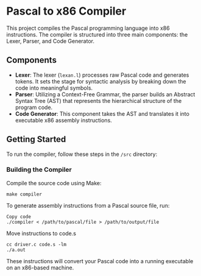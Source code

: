 # Pascal to x86 Compiler

This project compiles the Pascal programming language into x86 instructions. The compiler is structured into three main components: the Lexer, Parser, and Code Generator.

## Components

- **Lexer**: The lexer (`lexan.l`) processes raw Pascal code and generates tokens. It sets the stage for syntactic analysis by breaking down the code into meaningful symbols.
- **Parser**: Utilizing a Context-Free Grammar, the parser builds an Abstract Syntax Tree (AST) that represents the hierarchical structure of the program code.
- **Code Generator**: This component takes the AST and translates it into executable x86 assembly instructions.

## Getting Started

To run the compiler, follow these steps in the `/src` directory:

### Building the Compiler

Compile the source code using Make:

```
make compiler
```
To generate assembly instructions from a Pascal source file, run:
```
Copy code
./compiler < /path/to/pascal/file > /path/to/output/file
```
Move instructions to code.s
```
cc driver.c code.s -lm
./a.out
```
These instructions will convert your Pascal code into a running executable on an x86-based machine.
